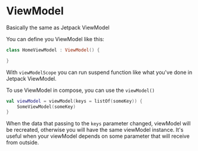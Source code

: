 # ViewModel

Basically the same as Jetpack ViewModel

You can define you ViewModel like this:
```kotlin
class HomeViewModel : ViewModel() {

}
```
With `viewModelScope` you can run suspend function like what you've done in Jetpack ViewModel.

To use ViewModel in compose, you can use the `viewModel()`
```kotlin
val viewModel = viewModel(keys = listOf(someKey)) {
    SomeViewModel(someKey)
}
```
When the data that passing to the `keys` parameter changed, viewModel will be recreated, otherwise you will have the same viewModel instance. It's useful when your viewModel depends on some parameter that will receive from outside.